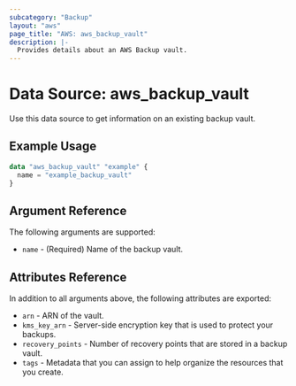 ```yaml
---
subcategory: "Backup"
layout: "aws"
page_title: "AWS: aws_backup_vault"
description: |-
  Provides details about an AWS Backup vault.
---
```


# Data Source: aws_backup_vault

Use this data source to get information on an existing backup vault.

## Example Usage

```terraform
data "aws_backup_vault" "example" {
  name = "example_backup_vault"
}
```

## Argument Reference

The following arguments are supported:

* `name` - (Required) Name of the backup vault.

## Attributes Reference

In addition to all arguments above, the following attributes are exported:

* `arn` - ARN of the vault.
* `kms_key_arn` - Server-side encryption key that is used to protect your backups.
* `recovery_points` - Number of recovery points that are stored in a backup vault.
* `tags` - Metadata that you can assign to help organize the resources that you create.
